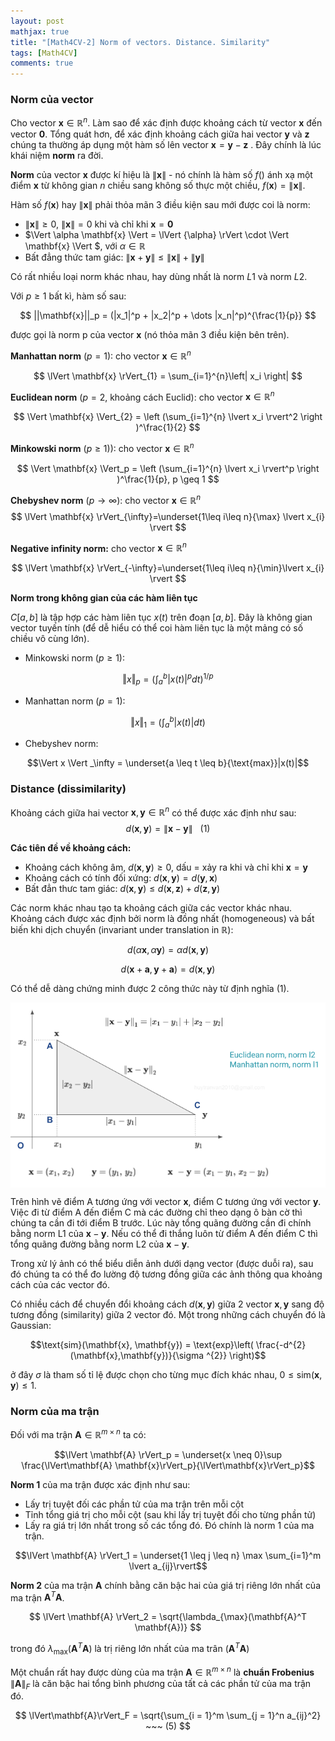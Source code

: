 ```yaml
---
layout: post
mathjax: true
title: "[Math4CV-2] Norm of vectors. Distance. Similarity"
tags: [Math4CV]
comments: true
---
```


### Norm của vector

Cho vector $\mathbf{x}\in \mathbb{R}^{n}$. Làm sao để xác định được khoảng cách từ vector $\mathbf{x}$ đến vector $\mathbf{0}$. Tổng quát hơn, để xác  định khoảng cách giữa hai vector $\mathbf{y}$ và $\mathbf{z}$ chúng ta thường áp dụng một hàm số lên vector $\mathbf{x} = \mathbf{y} - \mathbf{z}$ . Đây chính là lúc khái niệm **norm** ra đời.

**Norm** của vector $\mathbf{x}$ được kí hiệu là $\lVert \mathbf{x} \rVert$ - nó chính là hàm số $f()$ ánh xạ một điểm $\mathbf{x}$ từ không gian $n$ chiều sang không số thực một chiều, $f(\mathbf{x}) = \lVert\mathbf{x} \rVert$.

Hàm số $f(\mathbf{x})$ hay $\lVert \mathbf{x} \rVert$ phải thỏa mãn 3 điều kiện sau mới được coi là norm:

- $\lVert \mathbf{x} \rVert \geq 0$, $\lVert \mathbf{x} \rVert = 0$ khi và chỉ khi $\mathbf{x} = \mathbf{0}$
- $\Vert  \alpha \mathbf{x} \Vert  = \lVert  {\alpha} \rVert \cdot \Vert  \mathbf{x} \Vert $, với $\alpha \in \mathbb{R}$
- Bất đẳng thức tam giác: $\lVert \mathbf{x} + \mathbf{y} \rVert \leq \lVert\mathbf{x} \rVert + \lVert \mathbf{y} \rVert$

Có rất nhiều loại norm khác nhau, hay dùng nhất là norm $L1$ và norm $L2$.

Với $p \geq 1$ bất kì, hàm số sau:

$$
||\mathbf{x}||_p = (|x_1|^p + |x_2|^p + \dots |x_n|^p)^{\frac{1}{p}}
$$

được gọi là norm p của vector $\mathbf{x}$ (nó thỏa mãn 3 điều kiện bên trên).

**Manhattan norm** ($p=1$): cho vector $\mathbf{x}\in \mathbb{R}^{n}$

$$ \lVert  \mathbf{x} \rVert_{1} = \sum_{i=1}^{n}\left| x_i \right| $$

**Euclidean norm** ($p =2$, khoảng cách Euclid): cho vector $\mathbf{x}\in \mathbb{R}^{n}$

$$ \Vert \mathbf{x} \Vert_{2} = \left (\sum_{i=1}^{n} \lvert  x_i \rvert^2  \right )^\frac{1}{2} $$

**Minkowski norm** ($p \geq 1$)): cho vector $\mathbf{x}\in \mathbb{R}^{n}$

$$ \Vert \mathbf{x} \Vert_p = \left (\sum_{i=1}^{n} \lvert  x_i \rvert^p  \right )^\frac{1}{p}, p \geq 1 $$

**Chebyshev norm** ($p \rightarrow \infty$): cho vector $\mathbf{x}\in \mathbb{R}^{n}$
$$ \lVert  \mathbf{x} \rVert_{\infty}=\underset{1\leq i\leq n}{\max} \lvert x_{i} \rvert $$

**Negative infinity norm:** cho vector $\mathbf{x}\in \mathbb{R}^{n}$

$$ \lVert \mathbf{x} \rVert_{-\infty}=\underset{1\leq i\leq n}{\min}\lvert  x_{i} \rvert $$

**Norm trong không gian của các hàm liên tục**

$C[a, b]$ là tập hợp các hàm liên tục $x(t)$ trên đoạn $[a, b]$. Đây là không gian vector tuyến tính (để dễ hiểu có thể coi hàm liên tục là một mảng có số chiều vô cùng lớn).
- Minkowski norm ($p \geq 1$):

$$\Vert x \Vert _p = (\int_{a}^{b}|x(t)|^p dt)^{1/p}$$

- Manhattan norm ($p = 1$):

$$\Vert x \Vert _1 = (\int_{a}^{b}|x(t)| dt)$$

- Chebyshev norm:

$$\Vert x \Vert _\infty = \underset{a \leq t \leq b}{\text{max}}|x(t)|$$

### Distance (dissimilarity)

Khoảng cách giữa hai vector $\mathbf{x}, \mathbf{y} \in \mathbb{R}^{n}$ có thể được xác định như sau:
$$ d(\mathbf{x} , \mathbf{y}) = \lVert \mathbf{x} - \mathbf{y} \rVert  ~~~ (1)$$

**Các tiên đề về khoảng cách:**

* Khoảng cách không âm, $d(\mathbf{x} , \mathbf{y}) \geq 0$, dấu $=$ xảy ra khi và chỉ khi $\mathbf{x} = \mathbf{y}$
* Khoảng cách có tính đối xứng: $d(\mathbf{x} , \mathbf{y}) = d(\mathbf{y} , \mathbf{x})$ 
* Bất đẳn thưc tam giác: $d(\mathbf{x} , \mathbf{y}) \leq d(\mathbf{x} , \mathbf{z}) + d(\mathbf{z} , \mathbf{y})$

Các norm khác nhau tạo ta khoảng cách giữa các vector khác nhau. Khoảng cách được xác định bởi norm là đồng nhất (homogeneous) và bất biến khi dịch chuyển (invariant under translation in $\mathbb{R}$): 

$$d(\alpha \mathbf{x}, \alpha \mathbf{y}) = \alpha d( \mathbf{x},\mathbf{y})$$

$$d(\mathbf{x} + \mathbf{a}, \mathbf{y} + \mathbf{a}) =d( \mathbf{x},\mathbf{y})$$

Có thể dễ dàng chứng minh được 2 công thức này từ định nghĩa (1).

<img src="../images/math4cv/1.png" style="display:block; margin-left:auto; margin-right:auto" width="800">

Trên hình vẽ điểm A tương ứng với vector $\mathbf{x}$, điểm C tương ứng với vector $\mathbf{y}$. Việc đi từ điểm A đến điểm C mà các đường chỉ theo dạng ô bàn cờ thì chúng ta cần đi tới điểm B trước. Lúc này tổng quãng đường cần đi chính bằng norm L1 của $\mathbf{x} - \mathbf{y}$. Nếu có thể đi thắng luôn từ điểm A đến điểm C thì tổng quãng đường bằng norm L2 của $\mathbf{x} - \mathbf{y}$.

Trong xử lý ảnh có thể biểu diễn ảnh dưới dạng vector (được duỗi ra), sau đó chúng ta có thể đo lường độ tương đồng giữa các ảnh thông qua khoảng cách của các vector đó.

Có nhiều cách để chuyển đổi khoảng cách $d(\mathbf{x} , \mathbf{y})$ giữa 2 vector $\mathbf{x}, \mathbf{y}$ sang độ tương đồng (similarity) giữa 2 vector đó. Một trong những cách chuyển đó là Gaussian:

$$\text{sim}(\mathbf{x}, \mathbf{y}) = \text{exp}\left( \frac{-d^{2}(\mathbf{x},\mathbf{y})}{\sigma ^{2}} \right)$$

ở đây $\sigma$ là tham số tỉ lệ được chọn cho từng mục đích khác nhau, $0 \leq \text{sim}(\mathbf{x}, \mathbf{y}) \leq 1$.


### Norm của ma trận

Đối với ma trận $\mathbf{A} \in \mathbb{R}^{m \times n}$ ta có:

$$\lVert \mathbf{A} \rVert_p = \underset{x \neq 0}\sup \frac{\lVert\mathbf{A} \mathbf{x}\rVert_p}{\lVert\mathbf{x}\rVert_p}$$


**Norm 1** của ma trận được xác định như sau: 
- Lấy trị tuyệt đối các phần tử của ma trận trên mỗi cột
- Tỉnh tổng giá trị cho mỗi cột (sau khi lấy trị tuyệt đối cho từng phần tử)
- Lấy ra giá trị lớn nhất trong số các tổng đó. Đó chính là norm 1 của ma trận.

$$\lVert \mathbf{A} \rVert_1 = \underset{1 \leq j \leq n} \max \sum_{i=1}^m \lvert a_{ij}\rvert$$

**Norm 2** của ma trận $\mathbf{A}$ chính bằng căn bậc hai của giá trị riêng lớn nhất của ma trận $\mathbf{A}^T \mathbf{A}$.

$$
\lVert \mathbf{A} \rVert_2 = \sqrt{\lambda_{\max}(\mathbf{A}^T \mathbf{A})}
$$

trong đó $\lambda_{\max}(\mathbf{A}^T \mathbf{A})$ là trị riêng lớn nhất của ma trân $(\mathbf{A}^T \mathbf{A})$

Một chuẩn rất hay được dùng của ma trận $\mathbf{A} \in \mathbb{R}^{m \times n}$ là **chuẩn Frobenius** $\lVert \mathbf{A} \rVert_F$ là căn bậc hai tổng bình phương của tất cả các phần tử của ma trận đó.

$$
\lVert\mathbf{A}\rVert_F = \sqrt{\sum_{i = 1}^m \sum_{j = 1}^n a_{ij}^2} ~~~ (5)
$$



























